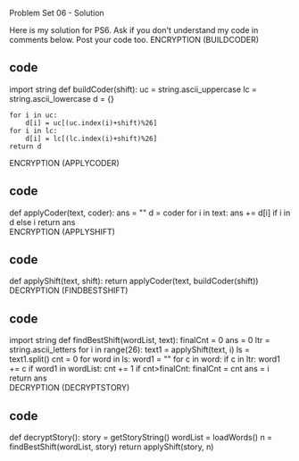 Problem Set 06 - Solution

Here is my solution for PS6. Ask if you don't understand my code in comments below. 
Post your code too.
ENCRYPTION (BUILDCODER)
## code 
import string
def buildCoder(shift):
    uc = string.ascii_uppercase
    lc = string.ascii_lowercase
    d = {}

    for i in uc:
        d[i] = uc[(uc.index(i)+shift)%26]
    for i in lc:
        d[i] = lc[(lc.index(i)+shift)%26]
    return d             
ENCRYPTION (APPLYCODER)
## code
def applyCoder(text, coder):
    ans = ""
    d = coder
    for i in text:
        ans += d[i] if i in d else i
    return ans           
ENCRYPTION (APPLYSHIFT)
## code    
def applyShift(text, shift):
    return applyCoder(text, buildCoder(shift))                
DECRYPTION (FINDBESTSHIFT)
## code
import string
def findBestShift(wordList, text):
    finalCnt = 0
    ans = 0
    ltr = string.ascii_letters
    for i in range(26):
        text1 = applyShift(text, i)
        ls = text1.split()
        cnt = 0
        for word in ls:
            word1 = ""
            for c in word:
                if c in ltr:
                    word1 += c
            if word1 in wordList:
                cnt += 1
        if cnt>finalCnt:
            finalCnt = cnt
            ans = i
    return ans             
DECRYPTION (DECRYPTSTORY)
## code
def decryptStory():
    story = getStoryString()
    wordList = loadWords()
    n = findBestShift(wordList, story)
    return applyShift(story, n) 